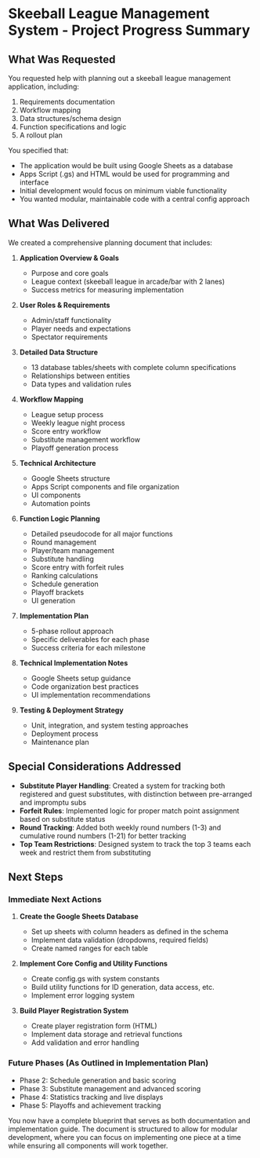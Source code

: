 # Skeeball League Management System - Project Progress Summary

## What Was Requested
You requested help with planning out a skeeball league management application, including:
1. Requirements documentation
2. Workflow mapping
3. Data structures/schema design
4. Function specifications and logic
5. A rollout plan

You specified that:
- The application would be built using Google Sheets as a database
- Apps Script (.gs) and HTML would be used for programming and interface
- Initial development would focus on minimum viable functionality
- You wanted modular, maintainable code with a central config approach

## What Was Delivered
We created a comprehensive planning document that includes:

1. **Application Overview & Goals**
   - Purpose and core goals
   - League context (skeeball league in arcade/bar with 2 lanes)
   - Success metrics for measuring implementation

2. **User Roles & Requirements**
   - Admin/staff functionality
   - Player needs and expectations
   - Spectator requirements

3. **Detailed Data Structure**
   - 13 database tables/sheets with complete column specifications
   - Relationships between entities
   - Data types and validation rules

4. **Workflow Mapping**
   - League setup process
   - Weekly league night process
   - Score entry workflow
   - Substitute management workflow
   - Playoff generation process

5. **Technical Architecture**
   - Google Sheets structure
   - Apps Script components and file organization
   - UI components
   - Automation points

6. **Function Logic Planning**
   - Detailed pseudocode for all major functions
   - Round management
   - Player/team management
   - Substitute handling
   - Score entry with forfeit rules
   - Ranking calculations
   - Schedule generation
   - Playoff brackets
   - UI generation

7. **Implementation Plan**
   - 5-phase rollout approach
   - Specific deliverables for each phase
   - Success criteria for each milestone

8. **Technical Implementation Notes**
   - Google Sheets setup guidance
   - Code organization best practices
   - UI implementation recommendations

9. **Testing & Deployment Strategy**
   - Unit, integration, and system testing approaches
   - Deployment process
   - Maintenance plan

## Special Considerations Addressed
- **Substitute Player Handling**: Created a system for tracking both registered and guest substitutes, with distinction between pre-arranged and impromptu subs
- **Forfeit Rules**: Implemented logic for proper match point assignment based on substitute status
- **Round Tracking**: Added both weekly round numbers (1-3) and cumulative round numbers (1-21) for better tracking
- **Top Team Restrictions**: Designed system to track the top 3 teams each week and restrict them from substituting

## Next Steps

### Immediate Next Actions
1. **Create the Google Sheets Database**
   - Set up sheets with column headers as defined in the schema
   - Implement data validation (dropdowns, required fields)
   - Create named ranges for each table

2. **Implement Core Config and Utility Functions**
   - Create config.gs with system constants
   - Build utility functions for ID generation, data access, etc.
   - Implement error logging system

3. **Build Player Registration System**
   - Create player registration form (HTML)
   - Implement data storage and retrieval functions
   - Add validation and error handling

### Future Phases (As Outlined in Implementation Plan)
- Phase 2: Schedule generation and basic scoring
- Phase 3: Substitute management and advanced scoring
- Phase 4: Statistics tracking and live displays
- Phase 5: Playoffs and achievement tracking

You now have a complete blueprint that serves as both documentation and implementation guide. The document is structured to allow for modular development, where you can focus on implementing one piece at a time while ensuring all components will work together.